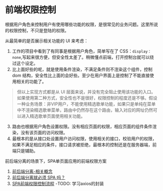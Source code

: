# 前端权限控制

根据用户角色来控制用户有使用哪些功能的权限，是很常见的业务问题。这里所说的权限控制，不只是登陆的权限。

从最简单的是否展示相关功能的 UI 来考虑：

1. 工作的项目中看到了有同事是根据用户角色，简单写在了 CSS：`display：none`,写起来很方便，但安全性太差了。稍微懂点前端，打开控制台就可以绕过这个设定。
2. 比上面好些的呢，就是使用条件渲染，不满足条件则不渲染这个组件，控制 dom 结构，安全性比上面的会好些。至少在用户界面上是控制了不能直接使用相关的功能了。

> 但以上实现方式都是从 UI 层面来说，并没有完全阻止使用该功能的入口。
  如果使用第二种方式，安全性也不是很好，权限控制的程度还是不够。假设一种业务场景：非VIP用户，不能使用精选歌单功能，如果只是单纯在菜单中不渲染精选歌单菜单，路由中仍然存在这个路由，输入对应的网址仍然可以进入精选歌单页面使用相关功能。
3. 路由也根据用户角色设置权限。没有相应页面的权限，相应页面的组件条件渲染，没有该页面的访问权限。
4. 最根本的是从接口处设置用户访问权限，使用相关的接口，校验用户的权限，如果不满足相应的条件，接口请求被拒绝，最根本的控制还是在服务器端，前端只是辅助。

前后端分离的场景下，SPA单页面应用的前端权限方案
1. [前后端分离-相关概念](https://www.jianshu.com/p/fcb98533bc18)
2. [前后端分离就必须 SPA 吗？](https://www.zhihu.com/question/352047943)
3. [SPA前端权限控制流程](https://juejin.cn/post/6844903733575467021#heading-1)
  -TODO: 学习axios的封装